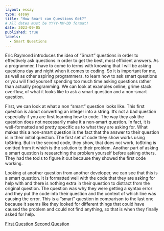 ```yaml
---
layout: essay
type: essay
title: "How Smart can Questions Get?"
# All dates must be YYYY-MM-DD format!
date: 2023-09-05
published: true
labels:
  - Smart Questions
---
```



Eric Raymond introduces the idea of “Smart” questions in order to effectively ask questions in order to get the best, most efficient answers. As a programmer, I have to come to terms with knowing that I will be asking questions day and night when it comes to coding. So it is important for me, as well as other aspiring programmers, to learn how to ask smart questions or you will find yourself spending too much time asking questions rather than actually programming. We can look at examples online, grime stack overflow, of what it looks like to ask a smart question and a non-smart question. 

First, we can look at what a non “smart” question looks like. This first question is about converting an integer into a string. It’s not a bad question especially if you are first learning how to code. The way they ask the question does not necessarily make it a non-smart question. In fact, it is well-formatted and pretty specific as to what they are asking for. What makes this a non-smart question is the fact that the answer to their question is in their initial question. The first set of code they show works using toString. But in the second code, they show, that does not work, toString is omitted from it which is the solution to their problem. Another part of asking a smart question is researching the problem yourself before asking others. They had the tools to figure it out because they showed the first code working. 

Looking at another question from another developer, we can see that this is a smart question. It is formatted well with the code that they are asking for help with and there is nothing extra in their question to distract from the original question. The question was why they were getting a syntax error and they put the code into their question and the context of which line was causing the error. This is a “smart” question in comparison to the last one because it seems like they looked for different things that could have caused the problem and could not find anything, so that is when they finally asked for help.

[First Question]([http://techfolios.github.io](https://stackoverflow.com/questions/26828036/int-cannot-be-converted-to-string))
[Second Question](https://stackoverflow.com/questions/24237111/why-do-i-get-the-syntax-error-syntaxerror-invalid-syntax-in-a-line-with-perfe)

